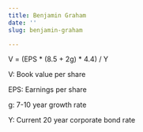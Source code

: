 ```yaml
---
title: Benjamin Graham
date: ''
slug: benjamin-graham

---
```

V = (EPS * (8.5 + 2g) * 4.4) / Y

V: Book value per share

EPS: Earnings per share

g: 7-10 year growth rate

Y: Current 20 year corporate bond rate